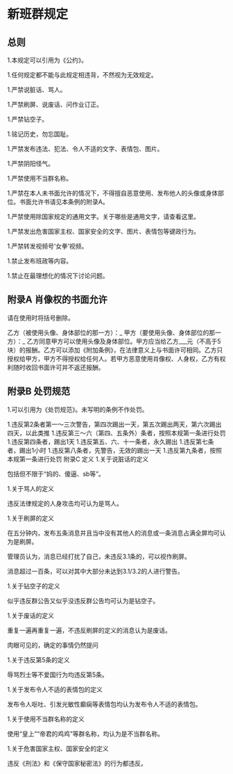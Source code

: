 # 新班群规定
## 总则

1.本规定可以引用为《公约》。

1.任何规定都不能与此规定相违背，不然视为无效规定。

1.严禁说脏话、骂人。

1.严禁刷屏、说废话、问作业订正。

1.严禁钻空子。

1.铭记历史，勿忘国耻。

1.严禁发布违法、犯法、令人不适的文字、表情包、图片。

1.严禁阴阳怪气。

1.严禁使用不当群名称。

1.严禁在本人未书面允许的情况下，不得擅自恶意使用、发布他人的头像或身体部位。书面允许书请见本条例的附录A。

1.严禁使用除国家规定的通用文字。关于哪些是通用文字，请查看这里。

1.严禁发出危害国家主权、国家安全的文字、图片、表情包等键政行为。

1.严禁转发视频号‘女拳’视频。

1.禁止发布班政等内容。

1.禁止在最理想化的情况下讨论问题。

## 附录A 肖像权的书面允许
请在使用时将括号删除。

乙方（被使用头像、身体部位的那一方）：_ 甲方（要使用头像、身体部位的那一方）：_ 乙方同意甲方可以使用头像及身体部位。甲方应当给乙方___元（不高于5块）的报酬。乙方可以添加《附加条例》，在法律意义上与书面许可相同。乙方只授权给甲方，甲方不得授权给任何人。若甲方恶意使用肖像权、人身权，乙方有权利随时收回书面许可并不返还报酬。

## 附录B 处罚规范
1.可以引用为《处罚规范》。未写明的条例不作处罚。

1.违反第2条者第一～三次警告，第四次踢出一天，第五次踢出两天，第六次踢出四天，以此类推
1.违反第三～六（第四、五条外）条者，按照本规第一条进行处罚
1.违反第四条者，踢出1天
1.违反第五、六、十一条者，永久踢出
1.违反第七条者，踢出1小时
1.违反第八条者，先警告，无效的踢出一天
1.违反第九条者，按照本规第一条进行处罚
附录C 定义
1.关于说脏话的定义

包括但不限于“妈的、傻逼、sb等”。

1.关于骂人的定义

违反法律规定的人身攻击均可认为是骂人。

1.关于刷屏的定义

在五分钟内，发布五条消息并且当中没有其他人的消息或一条消息占满全屏均可认为是刷屏。

管理员认为，消息已经打扰了自己，未违反3.1条的，可以视作刷屏。

消息超过一百条，可以对其中大部分未达到3.1/3.2的人进行警告。

1.关于钻空子的定义

似乎违反群公告又似乎没违反群公告均可认为是钻空子。

1.关于废话的定义

重复一遍再重复一遍，不违反刷屏的定义的消息认为是废话。

肉眼可见的，确定的事情仍然提问

1.关于违反第5条的定义

辱骂烈士等不爱国行为均违反第5条。

1.关于发布令人不适的表情包的定义

发布令人呕吐、引发光敏性癫痫等表情包均认为发布令人不适的表情包。

1.关于使用不当群名称的定义

使用“皇上”“帝君的鸡鸡”等群名称，均认为是不当群名称。

1.关于危害国家主权、国家安全的定义

违反《刑法》和《保守国家秘密法》的行为都违反。